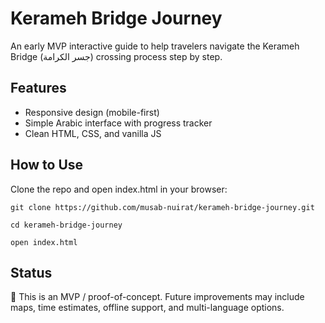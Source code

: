 # Kerameh Bridge Journey
An early MVP interactive guide to help travelers navigate the Kerameh Bridge (جسر الكرامة) crossing process step by step.
## Features
 * Responsive design (mobile-first)
 * Simple Arabic interface with progress tracker
 * Clean HTML, CSS, and vanilla JS
## How to Use
Clone the repo and open index.html in your browser:
```
git clone https://github.com/musab-nuirat/kerameh-bridge-journey.git

cd kerameh-bridge-journey

open index.html
```

## Status
🚧 This is an MVP / proof-of-concept. Future improvements may include maps, time estimates, offline support, and multi-language options.

